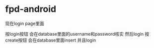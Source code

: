 # fpd-android
现在login page里面

按login按钮 会在database里面的username和password核实 然后login
按create按钮 会在database里面insert 并且login